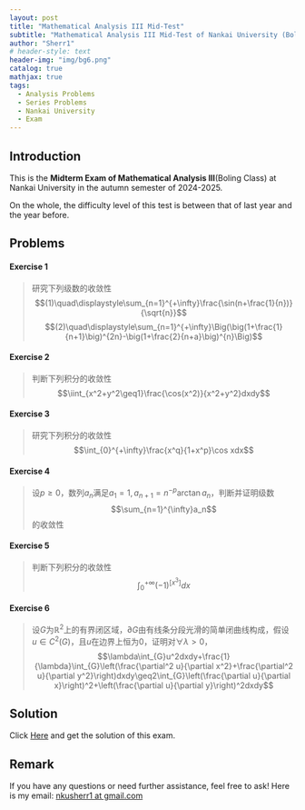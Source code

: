 ```yaml
---
layout: post
title: "Mathematical Analysis III Mid-Test"
subtitle: "Mathematical Analysis III Mid-Test of Nankai University (Boling Version)"
author: "Sherr1"
# header-style: text
header-img: "img/bg6.png"
catalog: true
mathjax: true
tags:
  - Analysis Problems
  - Series Problems
  - Nankai University
  - Exam
---
```


## Introduction
This is the **Midterm Exam of Mathematical Analysis III**(Boling Class) at Nankai University in the autumn semester of 2024-2025.

On the whole, the difficulty level of this test is between that of last year and the year before.
## Problems
#### Exercise 1
> 研究下列级数的收敛性
> $$(1)\quad\displaystyle\sum_{n=1}^{+\infty}\frac{\sin(n+\frac{1}{n})}{\sqrt{n}}$$ $$(2)\quad\displaystyle\sum_{n=1}^{+\infty}\Big(\big(1+\frac{1}{n+1}\big)^{2n}-\big(1+\frac{2}{n+a}\big)^{n}\Big)$$
#### Exercise 2
> 判断下列积分的收敛性
> $$\iint_{x^2+y^2\geq1}\frac{\cos(x^2)}{x^2+y^2}dxdy$$
#### Exercise 3
> 研究下列积分的收敛性
> $$\int_{0}^{+\infty}\frac{x^q}{1+x^p}\cos xdx$$
#### Exercise 4
> 设$p\geq0$，数列$a_n$满足$a_1=1,a_{n+1}=n^{-p}\arctan a_n$，判断并证明级数
> $$\sum_{n=1}^{\infty}a_n$$
> 的收敛性
#### Exercise 5
> 判断下列积分的收敛性
> $$\int_{0}^{+\infty}(-1)^{\left[x^3\right]}dx$$
#### Exercise 6
> 设$G$为$\mathbb{R}^2$上的有界闭区域，$\partial G$由有线条分段光滑的简单闭曲线构成，假设$u\in C^2(G)$，且$u$在边界上恒为$0$，证明对$\forall\lambda\gt0$，
> $$\lambda\int_{G}u^2dxdy+\frac{1}{\lambda}\int_{G}\left(\frac{\partial^2 u}{\partial x^2}+\frac{\partial^2 u}{\partial y^2}\right)dxdy\geq2\int_{G}\left(\frac{\partial u}{\partial x}\right)^2+\left(\frac{\partial u}{\partial y}\right)^2dxdy$$

## Solution
Click [Here](/files/Exam/Exam2024秋南开大学数分3伯苓班期中试卷答案.pdf) and get the solution of this exam.
## Remark
If you have any questions or need further assistance, feel free to ask! Here is my email: [nkusherr1 at gmail.com](mailto:nkusherr1@gmail.com)
